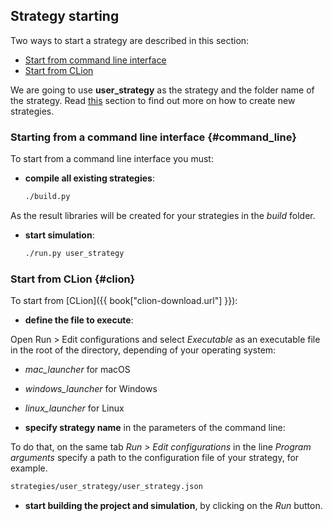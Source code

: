 ## Strategy starting

Two ways to start a strategy are described in this section:

- [Start from command line interface](#command_line)
- [Start from CLion](#clion)

We are going to use **user_strategy** as the strategy and the folder name of the strategy.
Read [this](add_strategy.md) section to find out more on how to create new strategies.

### Starting from a command line interface {#command_line}

To start from a command line interface you must:

- **compile all existing strategies**:

  ```bash
  ./build.py
  ```

 As the result libraries will be created for your strategies in the *build* folder.
- **start simulation**:

  ```bash
  ./run.py user_strategy
  ```

### Start from CLion {#clion}

To start from [CLion]({{ book["clion-download.url"] }}):

- **define the file to execute**:

 Open Run > Edit configurations and select *Executable* as an executable file in the root of the directory, depending of your operating system:

  - *mac_launcher* for macOS
  - *windows_launcher* for Windows
  - *linux_launcher* for Linux

- **specify strategy name** in the parameters of the command line:

To do that, on the same tab *Run > Edit configurations* in the line *Program arguments* specify a path to the configuration file of your strategy, for example.

  ```bash
  strategies/user_strategy/user_strategy.json
  ```
- **start building the project and simulation**, by clicking on the *Run* button.
